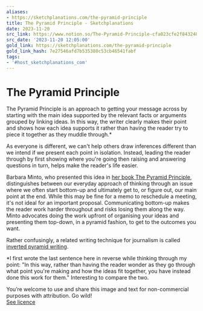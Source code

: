 ```yaml
---
aliases:
- https://sketchplanations.com/the-pyramid-principle
title: The Pyramid Principle - Sketchplanations
date: 2023-11-20
src_link: https://www.notion.so/The-Pyramid-Principle-cfa023cfe2f843248a232cbd54103373
src_date: '2023-11-20 12:05:00'
gold_link: https://sketchplanations.com/the-pyramid-principle
gold_link_hash: 7e27546afd7b535380c53cb46541fabf
tags:
- '#host_sketchplanations_com'
---
```


The Pyramid Principle
=====================

The Pyramid Principle is an approach to getting your message across by starting with the main idea supported by the relevant facts or arguments grouped by linking ideas. In this way, the writer clearly makes their point and shows how each idea supports it rather than having the reader try to piece it together as they muddle through.\*

As everyone is different, we can't help others draw inferences different than we intend if we present each point in isolation. Instead, leading the reader through by first showing where you're going then raising and answering questions in turn, helps make the reader's life easier.

Barbara Minto, who presented this idea in [her book The Pyramid Principle](https://amzn.to/3MS4fvU), distinguishes between our everyday approach of thinking through an issue where we often start bottom-up and ultimately get to, or figure out, our main point at the end. While this may be fine for a memo to reschedule a meeting, it's not ideal for an important proposal. Communicating bottom-up makes the reader work harder throughout and risks losing them along the way. Minto advocates doing the work upfront of organising your ideas and presenting them top-down, in a pyramid fashion, to get to the outcomes you want.

Rather confusingly, a related writing technique for journalism is called [inverted pyramid writing](https://sketchplanations.com/inverted-pyramid-writing).

\*I first wrote the last sentence here in reverse while thinking through my point: "In this way, rather than having the reader wonder as they go through what point you're making and how the ideas fit together, you have instead done this work for them." Interesting to compare the two.

You’re welcome to use and share this image and text for non-commercial purposes with attribution. Go wild!  
[See licence](/licence)